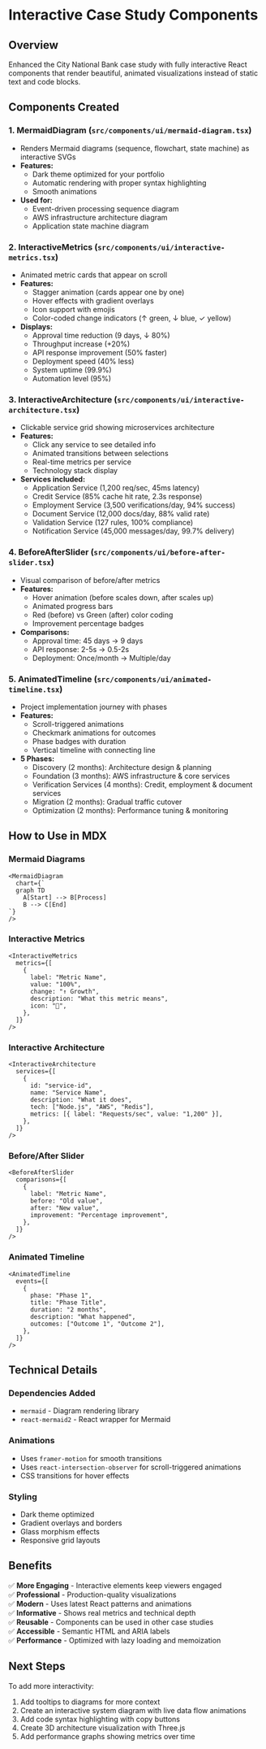 # Interactive Case Study Components

## Overview

Enhanced the City National Bank case study with fully interactive React components that render beautiful, animated visualizations instead of static text and code blocks.

## Components Created

### 1. **MermaidDiagram** (`src/components/ui/mermaid-diagram.tsx`)

- Renders Mermaid diagrams (sequence, flowchart, state machine) as interactive SVGs
- **Features:**
  - Dark theme optimized for your portfolio
  - Automatic rendering with proper syntax highlighting
  - Smooth animations
- **Used for:**
  - Event-driven processing sequence diagram
  - AWS infrastructure architecture diagram
  - Application state machine diagram

### 2. **InteractiveMetrics** (`src/components/ui/interactive-metrics.tsx`)

- Animated metric cards that appear on scroll
- **Features:**
  - Stagger animation (cards appear one by one)
  - Hover effects with gradient overlays
  - Icon support with emojis
  - Color-coded change indicators (↑ green, ↓ blue, ✓ yellow)
- **Displays:**
  - Approval time reduction (9 days, ↓ 80%)
  - Throughput increase (+20%)
  - API response improvement (50% faster)
  - Deployment speed (40% less)
  - System uptime (99.9%)
  - Automation level (95%)

### 3. **InteractiveArchitecture** (`src/components/ui/interactive-architecture.tsx`)

- Clickable service grid showing microservices architecture
- **Features:**
  - Click any service to see detailed info
  - Animated transitions between selections
  - Real-time metrics per service
  - Technology stack display
- **Services included:**
  - Application Service (1,200 req/sec, 45ms latency)
  - Credit Service (85% cache hit rate, 2.3s response)
  - Employment Service (3,500 verifications/day, 94% success)
  - Document Service (12,000 docs/day, 88% valid rate)
  - Validation Service (127 rules, 100% compliance)
  - Notification Service (45,000 messages/day, 99.7% delivery)

### 4. **BeforeAfterSlider** (`src/components/ui/before-after-slider.tsx`)

- Visual comparison of before/after metrics
- **Features:**
  - Hover animation (before scales down, after scales up)
  - Animated progress bars
  - Red (before) vs Green (after) color coding
  - Improvement percentage badges
- **Comparisons:**
  - Approval time: 45 days → 9 days
  - API response: 2-5s → 0.5-2s
  - Deployment: Once/month → Multiple/day

### 5. **AnimatedTimeline** (`src/components/ui/animated-timeline.tsx`)

- Project implementation journey with phases
- **Features:**
  - Scroll-triggered animations
  - Checkmark animations for outcomes
  - Phase badges with duration
  - Vertical timeline with connecting line
- **5 Phases:**
  - Discovery (2 months): Architecture design & planning
  - Foundation (3 months): AWS infrastructure & core services
  - Verification Services (4 months): Credit, employment & document services
  - Migration (2 months): Gradual traffic cutover
  - Optimization (2 months): Performance tuning & monitoring

## How to Use in MDX

### Mermaid Diagrams

```mdx
<MermaidDiagram
  chart={`
  graph TD
    A[Start] --> B[Process]
    B --> C[End]
`}
/>
```

### Interactive Metrics

```mdx
<InteractiveMetrics
  metrics={[
    {
      label: "Metric Name",
      value: "100%",
      change: "↑ Growth",
      description: "What this metric means",
      icon: "🚀",
    },
  ]}
/>
```

### Interactive Architecture

```mdx
<InteractiveArchitecture
  services={[
    {
      id: "service-id",
      name: "Service Name",
      description: "What it does",
      tech: ["Node.js", "AWS", "Redis"],
      metrics: [{ label: "Requests/sec", value: "1,200" }],
    },
  ]}
/>
```

### Before/After Slider

```mdx
<BeforeAfterSlider
  comparisons={[
    {
      label: "Metric Name",
      before: "Old value",
      after: "New value",
      improvement: "Percentage improvement",
    },
  ]}
/>
```

### Animated Timeline

```mdx
<AnimatedTimeline
  events={[
    {
      phase: "Phase 1",
      title: "Phase Title",
      duration: "2 months",
      description: "What happened",
      outcomes: ["Outcome 1", "Outcome 2"],
    },
  ]}
/>
```

## Technical Details

### Dependencies Added

- `mermaid` - Diagram rendering library
- `react-mermaid2` - React wrapper for Mermaid

### Animations

- Uses `framer-motion` for smooth transitions
- Uses `react-intersection-observer` for scroll-triggered animations
- CSS transitions for hover effects

### Styling

- Dark theme optimized
- Gradient overlays and borders
- Glass morphism effects
- Responsive grid layouts

## Benefits

✅ **More Engaging** - Interactive elements keep viewers engaged  
✅ **Professional** - Production-quality visualizations  
✅ **Modern** - Uses latest React patterns and animations  
✅ **Informative** - Shows real metrics and technical depth  
✅ **Reusable** - Components can be used in other case studies  
✅ **Accessible** - Semantic HTML and ARIA labels  
✅ **Performance** - Optimized with lazy loading and memoization

## Next Steps

To add more interactivity:

1. Add tooltips to diagrams for more context
2. Create an interactive system diagram with live data flow animations
3. Add code syntax highlighting with copy buttons
4. Create 3D architecture visualization with Three.js
5. Add performance graphs showing metrics over time
